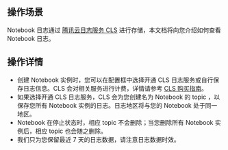 ## 操作场景
Notebook 日志通过 [腾讯云日志服务 CLS](https://cloud.tencent.com/product/cls) 进行存储，本文档将向您介绍如何查看 Notebook 日志。

## 操作详情
- 创建 Notebook 实例时，您可以在配置框中选择开通 CLS 日志服务或自行保存日志信息。CLS 会对相关服务进行计费，详情请参考 [CLS 购买指南](https://cloud.tencent.com/document/product/614/11323 )。
- 如果选择开通 CLS 日志服务，CLS 会为您创建名为 Notebook 的 topic ，以保存您所有 Notebook 实例的日志。日志地区将与您的 Notebook 处于同一地区。
- Notebook 在停止状态时，相应 topic 不会删除；当您删除所有 Notebook 实例后，相应 topic 也会随之删除。
- 我们只为您保留最近 7 天的日志数据，请注意日志数据时效。

